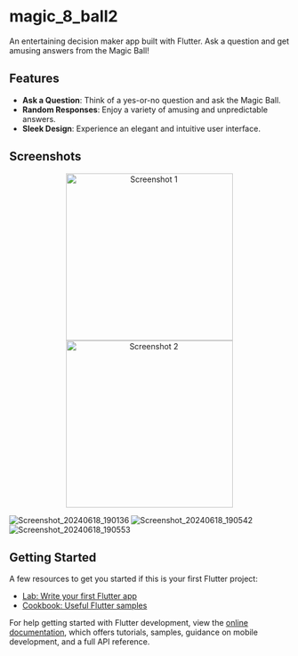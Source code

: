 # magic_8_ball2

An entertaining decision maker app built with Flutter. Ask a question and get amusing answers from the Magic Ball!

## Features

- **Ask a Question**: Think of a yes-or-no question and ask the Magic Ball.
- **Random Responses**: Enjoy a variety of amusing and unpredictable answers.
- **Sleek Design**: Experience an elegant and intuitive user interface.

## Screenshots
<p align="center">
  <img src="[https://github.com/your-username/AndroidProjects/blob/main/screenshot1.png](https://github.com/aayushiss/decisionMaker/assets/114438821/4f163a72-2537-4b19-bcd2-c7897ec4f021)" alt="Screenshot 1" width="300">
  <img src="[https://github.com/your-username/AndroidProjects/blob/main/screenshot2.png](https://github.com/aayushiss/decisionMaker/assets/114438821/5390b854-a838-44b2-a344-835ad3928803)" alt="Screenshot 2" width="300">
</p>

![Screenshot_20240618_190136](https://github.com/aayushiss/decisionMaker/assets/114438821/4f163a72-2537-4b19-bcd2-c7897ec4f021)
![Screenshot_20240618_190542](https://github.com/aayushiss/decisionMaker/assets/114438821/5390b854-a838-44b2-a344-835ad3928803)
![Screenshot_20240618_190553](https://github.com/aayushiss/decisionMaker/assets/114438821/1aa7c388-1da9-4993-88c5-9ee0c649f729)


## Getting Started

A few resources to get you started if this is your first Flutter project:

- [Lab: Write your first Flutter app](https://docs.flutter.dev/get-started/codelab)
- [Cookbook: Useful Flutter samples](https://docs.flutter.dev/cookbook)

For help getting started with Flutter development, view the
[online documentation](https://docs.flutter.dev/), which offers tutorials,
samples, guidance on mobile development, and a full API reference.
